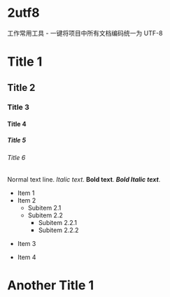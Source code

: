 # 2utf8
工作常用工具 - 一键将项目中所有文档编码统一为 UTF-8

# Title 1
## Title 2
### Title 3
#### Title 4
##### Title 5
###### Title 6
Normal text line.
*Italic text*.
**Bold text**.
***Bold Italic text***.
* Item 1
* Item 2
  * Subitem 2.1
  * Subitem 2.2
    - Subitem 2.2.1
    - Subitem 2.2.2
- Item 3
+ Item 4
# Another Title 1
